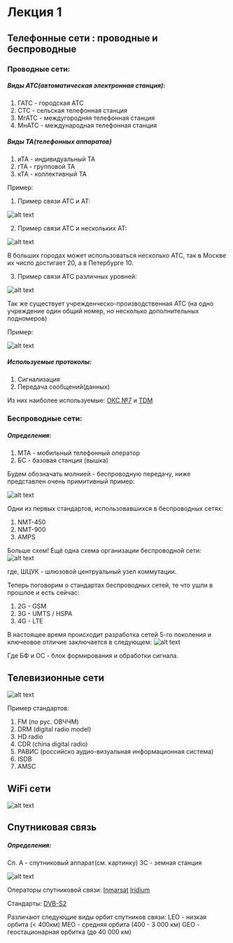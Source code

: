 # Лекция 1

## Телефонные сети : проводные и беспроводные

### Проводные сети:

##### Виды АТС(автоматическая электронная станция):
1. ГАТС - городская АТС
2. СТС - сельская телефонная станция
3. МгАТС - междугородняя телефонная станция
4. МнАТС - международная телефонная станция

##### Виды ТА(телефонных аппаратов)
1. иТА - индивидуальный ТА
2. гТА - групповой ТА
3. кТА - коллективный ТА

Пример:

1. Пример связи АТС и АТ:

![alt text](https://raw.githubusercontent.com/krasnotsvetov/Networks_course/master/Images/1_1.png)

2. Пример связи АТС и нескольких АТ:

![alt text](https://raw.githubusercontent.com/krasnotsvetov/Networks_course/master/Images/1_2.png)

В больших городах может использоваться несколько АТС, так в Москве их число достигает 20, а в Петербурге 10.

3. Пример связи АТС различных уровней:

![alt text](https://raw.githubusercontent.com/krasnotsvetov/Networks_course/master/Images/1_3.png)


Так же существует учрежденческо-производственная АТС (на одно учреждение один общий номер, но несколько дополнительных подномеров)

Пример:

![alt text](https://raw.githubusercontent.com/krasnotsvetov/Networks_course/master/Images/1_4.png)

##### Используемые протоколы:
1. Сигнализация
2. Передача сообщений(данных)

Из них наиболее используемые: [ОКС №7](https://ru.wikipedia.org/wiki/ОКС-7) и [TDM](https://ru.wikipedia.org/wiki/Мультиплексирование_с_разделением_по_времени)

### Беспроводные сети:

##### Определения:
1. МТА - мобильный телефонный оператор
2. БС - базовая станция (вышка)

Будем обозначать молнией - беспроводную передачу, ниже представлен очень примитивный пример:

![alt text](https://raw.githubusercontent.com/krasnotsvetov/Networks_course/master/Images/1_5.png)

Одни из первых стандартов, использовавшихся в беспроводных сетях:
1. NMT-450
2. NMT-900
3. AMPS

Больше схем! Ещё одна схема организации беспроводной сети:
![alt text](https://raw.githubusercontent.com/krasnotsvetov/Networks_course/master/Images/1_6.png)

где, ШЦУК - шлюзовой центруальный узел коммутации.

Теперь поговорим о стандартах беспроводных сетей, те что ушли в прошлое и есть сейчас:
1. 2G - GSM
2. 3G - UMTS / HSPA
3. 4G - LTE

В настоящее время происходит разработка сетей 5-го поколения и ключеовое отличие заключается в следующем:
![alt text](https://raw.githubusercontent.com/krasnotsvetov/Networks_course/master/Images/1_7.png)

Где БФ и ОС - блок формирования и обработки сигнала.


## Телевизионные сети
![alt text](https://raw.githubusercontent.com/krasnotsvetov/Networks_course/master/Images/1_8.png)

Пример стандартов:
1. FM (по рус. ОВЧЧМ)
2. DRM (digital radio model)
3. HD radio
4. CDR (china digital radio)
5. РАВИС (российско аудио-визуальная информационная система)
6. ISDB 
7. AMSC

## WiFi сети

![alt text](https://raw.githubusercontent.com/krasnotsvetov/Networks_course/master/Images/1_9.png)

## Спутниковая связь

##### Определения:
Сп. А - спутниковый аппарат(см. картинку)
ЗС - земная станция

![alt text](https://raw.githubusercontent.com/krasnotsvetov/Networks_course/master/Images/1_10.png)

Операторы спутниковой связи:
[Inmarsat](https://ru.wikipedia.org/wiki/Inmarsat)
[Iridium](https://ru.wikipedia.org/wiki/Иридиум)

Стандарты:
[DVB-S2](https://ru.wikipedia.org/wiki/DVB-S2)

Различают следующие виды орбит спутников связи:
LEO - низкая орбита (< 400км)
MEO - средняя орбита (400 - 3 000 км)
GEO - геостационарная орбитка (до 40 000 км)




